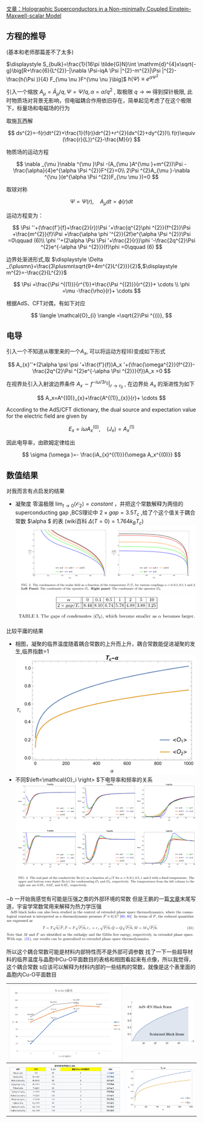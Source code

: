 [文章：Holographic Superconductors in a Non-minimally Coupled Einstein-Maxwell-scalar
Model](https://arxiv.org/abs/2111.03810v2)

## 方程的推导

(基本和老师那篇差不了太多)

$\displaystyle S_{bulk}=\frac{1}{16\pi \tilde{G}N}\int \mathrm{d}^{4}x\sqrt{-g}\big[R+\frac{6}{L^{2}}-|\nabla \Psi-iqA \Psi |^{2}-m^{2}|\Psi |^{2}-\frac{h(\Psi )}{4} F_{\mu \nu }F^{\mu \nu }\big]$
$h(\Psi )\equiv e^{\alpha \Psi ^{2}}$

引入一个缩放 $A_{\mu }=\tilde{A}_{\mu }/q,\Psi =\tilde{\Psi}/q,\alpha =\tilde{\alpha}/q^{2}$ , 取极限 $q\to \infty$ 得到探针极限, 此时物质场对背景无影响，但电磁耦合作用依旧存在，简单起见考虑了在这个极限下，标量场和电磁场的行为

取施瓦西解

$$
ds^{2}=-f(r)dt^{2}+\frac{1}{f(r)}dr^{2}+r^{2}(dx^{2}+dy^{2})\\
f(r)\equiv (\frac{r}{L})^{2}-\frac{M}{r}
$$

物质场的运动方程

$$
\nabla _{\mu }\nabla ^{\mu }\Psi -(A_{\mu }A^{\mu }+m^{2})\Psi -\frac{\alpha}{4}e^{\alpha \Psi ^{2}}F^{2}=0\\
2\Psi ^{2}A_{\mu }-\nabla ^{\nu }(e^{\alpha \Psi ^{2}}F_{\nu \mu })=0
$$

取球对称

$$
\Psi =\Psi (r),\quad A_{\mu }dt=\phi (r)dt
$$

运动方程变为：

$$
\Psi ''+(\frac{f'}{f}+\frac{2}{r})\Psi '+\frac{q^{2}\phi ^{2}}{f^{2}}\Psi +\frac{m^{2}}{f}\Psi +\frac{\alpha \phi '^{2}}{2f}e^{\alpha \Psi ^{2}}\Psi =0\qquad (6)\\
\phi ''+(2\alpha \Psi \Psi '+\frac{2}{r})\phi '-\frac{2q^{2}\Psi ^{2}e^{-\alpha \Psi ^{2}}}{f}\phi =0\qquad (6)
$$

边界处渐进形式,取 $\displaystyle \Delta _{\plusmn}=\frac{3\plusmn\sqrt{9+4m^{2}L^{2}}}{2}$,$\displaystyle m^{2}=-\frac{2}{L^{2}}$

$$
\Psi =\frac{\Psi ^{(1)}}{r^{1}}+\frac{\Psi ^{(2)}}{r^{2}}+ \cdots \\
\phi =\mu -\frac{\rho}{r}+ \cdots
$$

根据AdS、CFT对偶，有如下对应

$$
\langle \mathcal{O}_{i} \rangle =\sqrt{2}\Psi ^{(i)},
$$

## 电导

引入一个不知道从哪里来的一个$A_{x}$, 可以将运动方程(6)变成如下形式

$$
A_{x}''+(2\alpha \psi \psi '+\frac{f'}{f})A_x '+(\frac{\omega^{2}}{f^{2}}-\frac{2q^{2}\Psi ^{2}e^{-\alpha \Psi ^{2}}}{f})A_x =0
$$

在视界处引入入射波边界条件 $A_x\sim f^{-i\omega /3r_0}|_{r\to r_0}$ , 在边界处 $A_x$ 的渐进性为如下

$$
A_x=A^{(0)}_{x}+\frac{A^{(1)}_{x}}{r}+ \cdots
$$

According to the AdS/CFT dictionary, the dual source and expectation value for the electric field are given by

$$
E_x=i \omega A_x^{(0)},\quad \left< J_{x} \right> =A_x^{(1)}
$$

因此电导率，由欧姆定律给出

$$
\sigma (\omega )=- \frac{iA_{x}^{(1)}}{\omega A_x^{(0)}}
$$

## 数值结果

对我而言有点启发的结果

- 凝聚度 零温极限 $\lim_{t \to 0}\left<\mathcal{O}_{2} \right> =constant$ ，并把这个常数解释为两倍的superconducting gap ,BCS理论中 $2\times gap=3.5 T_c$ ,给了个这个值关于耦合常数 $\alpha $ 的表
  (wiki百科 $\Delta (T=0)=1.764k_{B}T_{c}$)
  ![凝聚](image/1.png)
  ![表](image/2.png)

比较平庸的结果

- 相图，凝聚的临界温度随着耦合常数的上升而上升，耦合常数能促进凝聚的发生,临界指数=1
  ![相图](image/3.png)
- 不同$\left<\mathcal{O}_i \right> $下电导率和频率的关系
  ![电导](image/4.png)

$-b$ 一开始我感觉有可能是压强之类的外部环境的常数
但是王鹏的一篇[文章](https://arxiv.org/abs/2102.04015v2)末尾写道，宇宙学常数常用来解释为热力学压强
![压强](image/5.png)

所以这个耦合常数可能是材料内部特性而不是外部可调参数
找了一下一些超导材料的临界温度与晶胞中Cu-O平面数目的表格和相图看起来有点像，所以我觉得，这个耦合常数 `b`应该可以解释为材料内部的一些结构的常数，就像是这个表里面的晶胞内Cu-O平面数目

|  ![材料](image/6.png)  |  ![相](image/7.png)  |
| :------------------: | :----------------: |
| ![材料表](image/8.png) | ![相图](image/3.png) |
